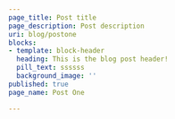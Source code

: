 ```yaml
---
page_title: Post title
page_description: Post description
uri: blog/postone
blocks:
- template: block-header
  heading: This is the blog post header!
  pill_text: ssssss
  background_image: ''
published: true
page_name: Post One

---
```

